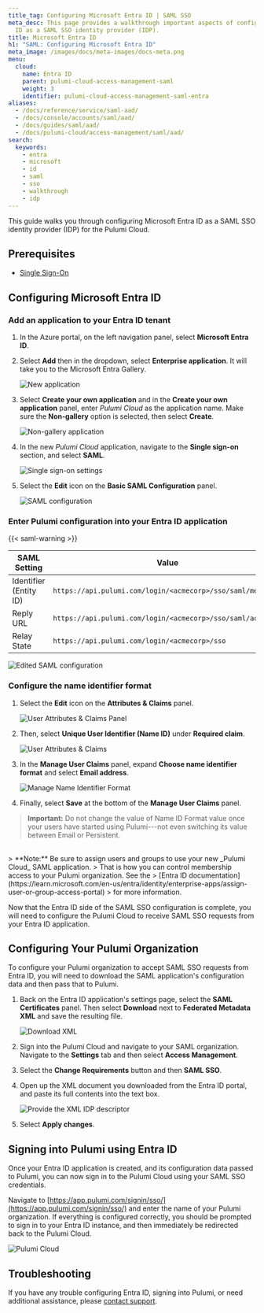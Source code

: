 ```yaml
---
title_tag: Configuring Microsoft Entra ID | SAML SSO
meta_desc: This page provides a walkthrough important aspects of configuring Entra
  ID as a SAML SSO identity provider (IDP).
title: Microsoft Entra ID
h1: "SAML: Configuring Microsoft Entra ID"
meta_image: /images/docs/meta-images/docs-meta.png
menu:
  cloud:
    name: Entra ID
    parent: pulumi-cloud-access-management-saml
    weight: 3
    identifier: pulumi-cloud-access-management-saml-entra
aliases:
  - /docs/reference/service/saml-aad/
  - /docs/console/accounts/saml/aad/
  - /docs/guides/saml/aad/
  - /docs/pulumi-cloud/access-management/saml/aad/
search:
  keywords:
    - entra
    - microsoft
    - id
    - saml
    - sso
    - walkthrough
    - idp
---
```


This guide walks you through configuring Microsoft Entra ID as a SAML SSO identity provider
(IDP) for the Pulumi Cloud.

## Prerequisites

- [Single Sign-On](/docs/pulumi-cloud/access-management/saml/sso/)

## Configuring Microsoft Entra ID

### Add an application to your Entra ID tenant

1. In the Azure portal, on the left navigation panel, select **Microsoft Entra ID**.

1. Select **Add** then in the dropdown, select **Enterprise application**. It will take you to the Microsoft Entra Gallery.

    ![New application](/images/docs/reference/service/saml-aad/new-application.png)

1. Select **Create your own application** and in the **Create your own application** panel, enter
   _Pulumi Cloud_ as the application name. Make sure the **Non-gallery** option is selected, then select **Create**.

    ![Non-gallery application](/images/docs/reference/service/saml-aad/non-gallery-application.png)

1. In the new _Pulumi Cloud_ application, navigate to the **Single sign-on** section, and
  select **SAML**.

    ![Single sign-on settings](/images/docs/reference/service/saml-aad/single-sign-on.png)

1. Select the **Edit** icon on the **Basic SAML Configuration** panel.

    ![SAML configuration](/images/docs/reference/service/saml-aad/saml-configuration.png)

### Enter Pulumi configuration into your Entra ID application

{{< saml-warning >}}

| SAML Setting | Value |
| --------------- | ----- |
| Identifier (Entity ID) | `https://api.pulumi.com/login/<acmecorp>/sso/saml/metadata` |
| Reply URL | `https://api.pulumi.com/login/<acmecorp>/sso/saml/acs` |
| Relay State | `https://api.pulumi.com/login/<acmecorp>/sso` |

![Edited SAML configuration](/images/docs/reference/service/saml-aad/edited-saml-configuration.png)

### Configure the name identifier format

1. Select the **Edit** icon on the **Attributes & Claims** panel.

    ![User Attributes & Claims Panel](/images/docs/reference/service/saml-aad/attributes-and-claims-panel.png)

1. Then, select **Unique User Identifier (Name ID)** under **Required claim**.

    ![User Attributes & Claims](/images/docs/reference/service/saml-aad/attributes-and-claims.png)

1. In the **Manage User Claims** panel, expand **Choose name identifier format** and select **Email address**.

    ![Manage Name Identifier Format](/images/docs/reference/service/saml-aad/name-identifier-format.png)

1. Finally, select **Save** at the bottom of the **Manage User Claims** panel.

> **Important:** Do not change the value of Name ID Format value once your users have started using Pulumi---not even switching its value between Email or Persistent.
<br />
> **Note:** Be sure to assign users and groups to use your new _Pulumi Cloud_ SAML application.
> That is how you can control membership access to your Pulumi organization. See the
> [Entra ID documentation](https://learn.microsoft.com/en-us/entra/identity/enterprise-apps/assign-user-or-group-access-portal)
> for more information.

Now that the Entra ID side of the SAML SSO configuration is complete, you will need
to configure the Pulumi Cloud to receive SAML SSO requests from your
Entra ID application.

## Configuring Your Pulumi Organization

To configure your Pulumi organization to accept SAML SSO requests from Entra ID, you will need to
download the SAML application's configuration data and then pass that to Pulumi.

1. Back on the Entra ID application's settings page, select the **SAML Certificates** panel.
  Then select **Download** next to **Federated Metadata XML** and save the resulting file.

    ![Download XML](/images/docs/reference/service/saml-aad/download-xml.png)

1. Sign into the Pulumi Cloud and navigate to your SAML organization. Navigate to the
  **Settings** tab and then select **Access Management**.

1. Select the **Change Requirements** button and then **SAML SSO**.

1. Open up the XML document you downloaded from the Entra ID portal, and paste its full contents into the text box.

    ![Provide the XML IDP descriptor](/images/docs/reference/service/saml-aad/pulumi-saml-settings-page.png)

1. Select **Apply changes**.

## Signing into Pulumi using Entra ID

Once your Entra ID application is created, and its configuration data passed to Pulumi, you can now
sign in to the Pulumi Cloud using your SAML SSO credentials.

Navigate to [https://app.pulumi.com/signin/sso/](https://app.pulumi.com/signin/sso/) and enter the
name of your Pulumi organization. If everything is configured correctly, you should be prompted to
sign in to your Entra ID instance, and then immediately be redirected back to the Pulumi Cloud.

![Pulumi Cloud](/images/docs/reference/service/saml-aad/pulumi-console-signin.png)

## Troubleshooting

If you have any trouble configuring Entra ID, signing into Pulumi, or need additional assistance, please
[contact support](https://support.pulumi.com/).

